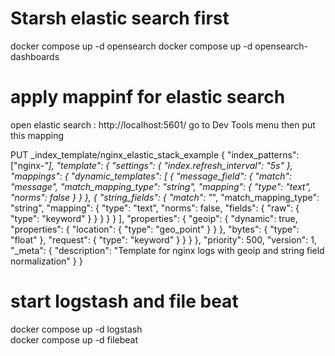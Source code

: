
# Starsh elastic search first
docker compose up -d opensearch
docker compose up -d opensearch-dashboards

# apply mappinf for elastic search
open elastic search : http://localhost:5601/
go to Dev Tools menu then put this mapping

PUT _index_template/nginx_elastic_stack_example
{
  "index_patterns": ["nginx-*"],
  "template": {
    "settings": {
      "index.refresh_interval": "5s"
    },
    "mappings": {
      "dynamic_templates": [
        {
          "message_field": {
            "match": "message",
            "match_mapping_type": "string",
            "mapping": {
              "type": "text",
              "norms": false
            }
          }
        },
        {
          "string_fields": {
            "match": "*",
            "match_mapping_type": "string",
            "mapping": {
              "type": "text",
              "norms": false,
              "fields": {
                "raw": {
                  "type": "keyword"
                }
              }
            }
          }
        }
      ],
      "properties": {
        "geoip": {
          "dynamic": true,
          "properties": {
            "location": {
              "type": "geo_point"
            }
          }
        },
        "bytes": {
          "type": "float"
        },
        "request": {
          "type": "keyword"
        }
      }
    }
  },
  "priority": 500,
  "version": 1,
  "_meta": {
    "description": "Template for nginx logs with geoip and string field normalization"
  }
}

# start logstash and file beat
docker compose up -d logstash  
docker compose up -d filebeat